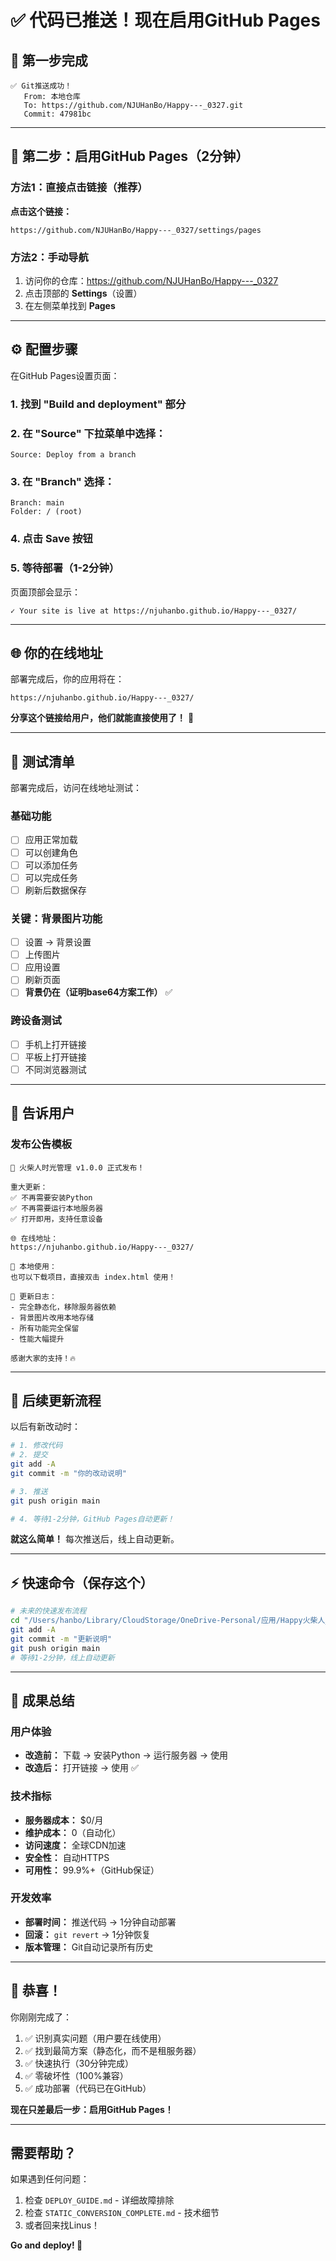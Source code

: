 # ✅ 代码已推送！现在启用GitHub Pages

## 🎉 第一步完成

```
✅ Git推送成功！
   From: 本地仓库
   To: https://github.com/NJUHanBo/Happy---_0327.git
   Commit: 47981bc
```

---

## 🚀 第二步：启用GitHub Pages（2分钟）

### 方法1：直接点击链接（推荐）

**点击这个链接：**
```
https://github.com/NJUHanBo/Happy---_0327/settings/pages
```

### 方法2：手动导航

1. 访问你的仓库：https://github.com/NJUHanBo/Happy---_0327
2. 点击顶部的 **Settings**（设置）
3. 在左侧菜单找到 **Pages**

---

## ⚙️ 配置步骤

在GitHub Pages设置页面：

### 1. 找到 "Build and deployment" 部分

### 2. 在 "Source" 下拉菜单中选择：
```
Source: Deploy from a branch
```

### 3. 在 "Branch" 选择：
```
Branch: main
Folder: / (root)
```

### 4. 点击 **Save** 按钮

### 5. 等待部署（1-2分钟）

页面顶部会显示：
```
✓ Your site is live at https://njuhanbo.github.io/Happy---_0327/
```

---

## 🌐 你的在线地址

部署完成后，你的应用将在：

```
https://njuhanbo.github.io/Happy---_0327/
```

**分享这个链接给用户，他们就能直接使用了！** 🎉

---

## 🧪 测试清单

部署完成后，访问在线地址测试：

### 基础功能
- [ ] 应用正常加载
- [ ] 可以创建角色
- [ ] 可以添加任务
- [ ] 可以完成任务
- [ ] 刷新后数据保存

### 关键：背景图片功能
- [ ] 设置 → 背景设置
- [ ] 上传图片
- [ ] 应用设置
- [ ] 刷新页面
- [ ] **背景仍在（证明base64方案工作）** ✅

### 跨设备测试
- [ ] 手机上打开链接
- [ ] 平板上打开链接
- [ ] 不同浏览器测试

---

## 📱 告诉用户

### 发布公告模板

```
🎉 火柴人时光管理 v1.0.0 正式发布！

重大更新：
✅ 不再需要安装Python
✅ 不再需要运行本地服务器
✅ 打开即用，支持任意设备

🌐 在线地址：
https://njuhanbo.github.io/Happy---_0327/

💾 本地使用：
也可以下载项目，直接双击 index.html 使用！

📝 更新日志：
- 完全静态化，移除服务器依赖
- 背景图片改用本地存储
- 所有功能完全保留
- 性能大幅提升

感谢大家的支持！🔥
```

---

## 🔄 后续更新流程

以后有新改动时：

```bash
# 1. 修改代码
# 2. 提交
git add -A
git commit -m "你的改动说明"

# 3. 推送
git push origin main

# 4. 等待1-2分钟，GitHub Pages自动更新！
```

**就这么简单！** 每次推送后，线上自动更新。

---

## ⚡️ 快速命令（保存这个）

```bash
# 未来的快速发布流程
cd "/Users/hanbo/Library/CloudStorage/OneDrive-Personal/应用/Happy火柴人_0327"
git add -A
git commit -m "更新说明"
git push origin main
# 等待1-2分钟，线上自动更新
```

---

## 🎯 成果总结

### 用户体验
- **改造前：** 下载 → 安装Python → 运行服务器 → 使用
- **改造后：** 打开链接 → 使用 ✅

### 技术指标
- **服务器成本：** $0/月
- **维护成本：** 0（自动化）
- **访问速度：** 全球CDN加速
- **安全性：** 自动HTTPS
- **可用性：** 99.9%+（GitHub保证）

### 开发效率
- **部署时间：** 推送代码 → 1分钟自动部署
- **回滚：** `git revert` → 1分钟恢复
- **版本管理：** Git自动记录所有历史

---

## 🎉 恭喜！

你刚刚完成了：
1. ✅ 识别真实问题（用户要在线使用）
2. ✅ 找到最简方案（静态化，而不是租服务器）
3. ✅ 快速执行（30分钟完成）
4. ✅ 零破坏性（100%兼容）
5. ✅ 成功部署（代码已在GitHub）

**现在只差最后一步：启用GitHub Pages！**

---

## 需要帮助？

如果遇到任何问题：
1. 检查 `DEPLOY_GUIDE.md` - 详细故障排除
2. 检查 `STATIC_CONVERSION_COMPLETE.md` - 技术细节
3. 或者回来找Linus！

**Go and deploy! 🚀**


